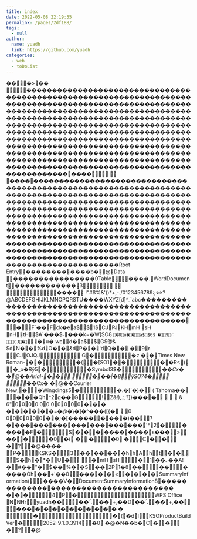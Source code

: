 ```yaml
---
title: index
date: 2022-05-08 22:19:55
permalink: /pages/2df188/
tags: 
  - null
author: 
  name: yuadh
  link: https://github.com/yuadh
categories: 
  - web
  - toDoList
---
```

��ࡱ�                >  ��	                               ����        ����������������������������������������������������������������������������������������������������������������������������������������������������������������������������������������������������������������������������������������������������������������������������������������������������������������������������������������������������������������������������������������������������������������������������������������������������   ����               	   
               ����   ����������������������������������������������������������������������������������������������������������������������������������������������������������������������������������������������������������������������������������������������������������������������������������������������������������������������������������������������������������������������������������������������������������������������������������������������������������������R o o t   E n t r y                                               ��������                               ����b�   @      D a t a                                                         
 ������������                                    ����        0 T a b l e                                                            ����                                        .      W o r d D o c u m e n t                                           ������������                                       3                              	   
                                                         ����          !   "   #   $   %   &   '   (   )   *   +   ,   -   .   /   0   1   2   3   4   5   6   7   8   9   :   ;   <   =   >   ?   @   A   B   C   D   E   F   G   H   I   J   K   L   M   N   O   P   Q   R   S   T   U   ����W   X   Y   Z   [   d   ]   ^   _   `   a   b   c   ��������������������������������������������������������������������������������������������������������������������    �          F  `�� F            ck�e     a$$1$   CJ PJ KH mH	sH	nHtH                  $ A`��� $            ؞���k=�W[SO            8  ` � 8            u��    a$ $ G$ � 9r  CJ � ` �            u�	w  c  d�  a$$G$ @&	$d   N�   �   %d   O�   �   &d   P�   �   'd   Q�   �   � 9r   CJ OJ  QJ                                   	   G�  �z     �       �      T i m e s   N e w   R o m a n   -��       �(             �[SO  1�� � �R<(             �_o�Ŗў  5�                    �    S y m b o l   3$� �* �Cx �	       � @  ��A r i a l   -�� 	� ��|�8             ўSO  ?4� 	�* �Cx �	       � @  ��C o u r i e r   N e w   ;�                             �    W i n g d i n g s   5�  �. �[` �)       �   ( T a h o m a   ��                                          �  ��Qh    ^2g��G                                               !       Z & ! ) , . : ; ? ] } � � ��    & 6"0000	0000000���	������=�@�\�]�^���                                                                                                                ( [ { �   0
000000��;�[�����                                                                �� � �                                                                                                                                          )�� ?  �  ���������������������'*     2                 �                                             ����  �F     �                    S �   �   ���� ���� �s�� �>    ��    �         �0    �(    	�                    
�          �0    
�        C �      �    �   ?  �@                  �� ��	  P�                KSKS�                     3                                         ��         ��         ��                 �     h      h                                  A                                             h     t             �  �                                                                  ,                                               $   �  h  �  *   �                                                                                                                                     U  �                                                                                                                                                                                                                                                                                                                                                                                                                                                                                                                                                                                                                                                                                                                                                                                                                                                                                                                                                                                                                                                                                                                                                                                                                                                                                                                                                                                                                                                                                                                                                                                                                                                                                                                                                                                                                                                                                                                                                                                                                                                                                  �                                                                                                                                                                                                                                                                                                                                                                                                                                                                                                           mH	sH	       �                                                                                                                                                                                                                                                                                                                                                                                                                                                                                                                     1 ��. ��A!�#��"�$��%�  �S��2P 1�8��           ��                      �����Oh�� +'��0   \        �      ��      �      �      <     �      �      �      �    S u m m a r y I n f o r m a t i o n                           (       ����                                    V   �       D o c u m e n t S u m m a r y I n f o r m a t i o n           8  ������������                                    \   �                                                                          ������������                                                                                                                    ������������                                                	   �      �      �                4     P             �                                                                                                        W P S   O f f i c e   NNHr                 y u a d h   ��                      ��՜.�� +,��D   ��՜.�� +,��\          �      ��      �      �      �      �      �      �      �      �      �      �   	   �   
                   �                                                                                                                     �          (      \      �d      l            K S O P r o d u c t B u i l d V e r        �             2 0 5 2 - 9 . 1 . 0 . 3 9 1 4       �0    
�@   �N��b�C �      �    �   ?  �@                                                                                                                                                                                                                  